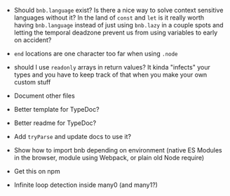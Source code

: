 - Should `bnb.language` exist? Is there a nice way to solve context sensitive languages without it? In the land of `const` and `let` is it really worth having `bnb.language` instead of just using `bnb.lazy` in a couple spots and letting the temporal deadzone prevent us from using variables to early on accident?

- `end` locations are one character too far when using `.node`

- should I use `readonly` arrays in return values? It kinda "infects" your types and you have to keep track of that when you make your own custom stuff

- Document other files

- Better template for TypeDoc?

- Better readme for TypeDoc?

- Add `tryParse` and update docs to use it?

- Show how to import bnb depending on environment (native ES Modules in the browser, module using Webpack, or plain old Node require)

- Get this on npm

- Infinite loop detection inside many0 (and many1?)
